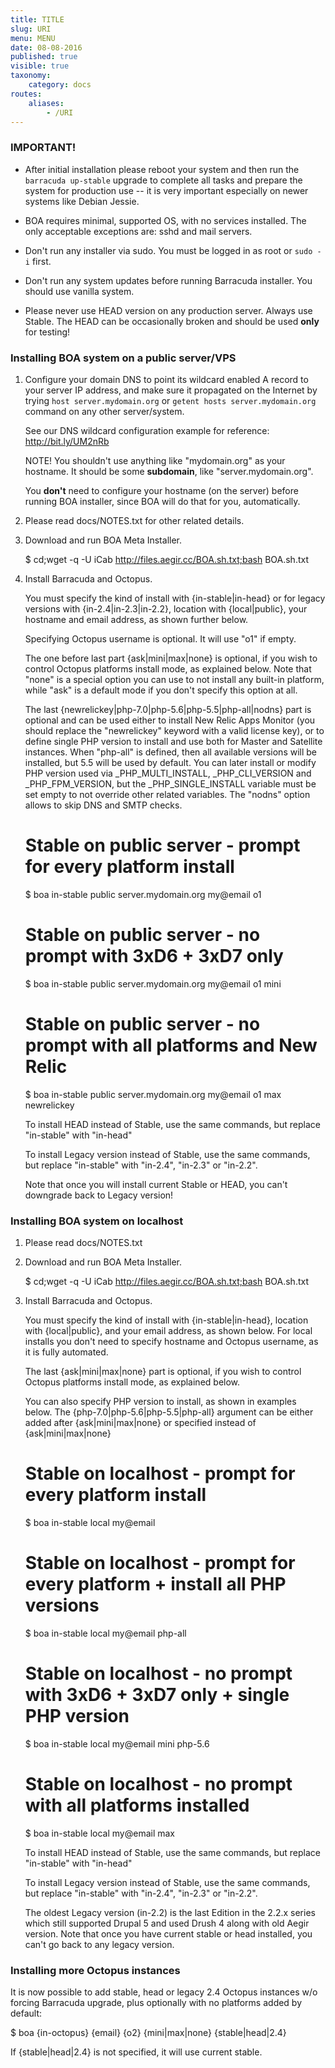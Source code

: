 ```yaml
---
title: TITLE
slug: URI
menu: MENU
date: 08-08-2016
published: true
visible: true
taxonomy:
    category: docs
routes:
    aliases:
        - /URI
---
```


### IMPORTANT!

* After initial installation please reboot your system and then run
  the `barracuda up-stable` upgrade to complete all tasks and prepare
  the system for production use -- it is very important especially on
  newer systems like Debian Jessie.

* BOA requires minimal, supported OS, with no services installed.
  The only acceptable exceptions are: sshd and mail servers.

* Don't run any installer via sudo.
  You must be logged in as root or `sudo -i` first.

* Don't run any system updates before running Barracuda installer.
  You should use vanilla system.

* Please never use HEAD version on any production server. Always use Stable.
  The HEAD can be occasionally broken and should be used **only** for testing!


### Installing BOA system on a public server/VPS

1. Configure your domain DNS to point its wildcard enabled A record to your
   server IP address, and make sure it propagated on the Internet by trying
   `host server.mydomain.org` or `getent hosts server.mydomain.org` command
   on any other server/system.

   See our DNS wildcard configuration example for reference: http://bit.ly/UM2nRb

   NOTE! You shouldn't use anything like "mydomain.org" as your hostname.
         It should be some **subdomain**, like "server.mydomain.org".

   You **don't** need to configure your hostname (on the server) before
   running BOA installer, since BOA will do that for you, automatically.

2. Please read docs/NOTES.txt for other related details.

3. Download and run BOA Meta Installer.

   $ cd;wget -q -U iCab http://files.aegir.cc/BOA.sh.txt;bash BOA.sh.txt

4. Install Barracuda and Octopus.

   You must specify the kind of install with {in-stable|in-head} or for
   legacy versions with {in-2.4|in-2.3|in-2.2}, location with {local|public},
   your hostname and email address, as shown further below.

   Specifying Octopus username is optional. It will use "o1" if empty.

   The one before last part {ask|mini|max|none} is optional, if you wish
   to control Octopus platforms install mode, as explained below.
   Note that "none" is a special option you can use to not install any
   built-in platform, while "ask" is a default mode if you don't specify
   this option at all.

   The last {newrelickey|php-7.0|php-5.6|php-5.5|php-all|nodns} part is
   optional and can be used either to install New Relic Apps Monitor (you should
   replace the "newrelickey" keyword with a valid license key), or to define
   single PHP version to install and use both for Master and Satellite instances.
   When "php-all" is defined, then all available versions will be installed,
   but 5.5 will be used by default. You can later install or modify PHP version
   used via _PHP_MULTI_INSTALL, _PHP_CLI_VERSION and _PHP_FPM_VERSION, but
   the _PHP_SINGLE_INSTALL variable must be set empty to not override other
   related variables. The "nodns" option allows to skip DNS and SMTP checks.

   # Stable on public server - prompt for every platform install
   $ boa in-stable public server.mydomain.org my@email o1

   # Stable on public server - no prompt with 3xD6 + 3xD7 only
   $ boa in-stable public server.mydomain.org my@email o1 mini

   # Stable on public server - no prompt with all platforms and New Relic
   $ boa in-stable public server.mydomain.org my@email o1 max newrelickey

   To install HEAD instead of Stable, use the same commands, but
   replace "in-stable" with "in-head"

   To install Legacy version instead of Stable, use the same commands, but
   replace "in-stable" with "in-2.4", "in-2.3" or "in-2.2".

   Note that once you will install current Stable or HEAD, you can't
   downgrade back to Legacy version!


### Installing BOA system on localhost

1. Please read docs/NOTES.txt

2. Download and run BOA Meta Installer.

   $ cd;wget -q -U iCab http://files.aegir.cc/BOA.sh.txt;bash BOA.sh.txt

3. Install Barracuda and Octopus.

   You must specify the kind of install with {in-stable|in-head},
   location with {local|public}, and your email address,
   as shown below. For local installs you don't need to specify
   hostname and Octopus username, as it is fully automated.

   The last {ask|mini|max|none} part is optional, if you wish to control
   Octopus platforms install mode, as explained below.

   You can also specify PHP version to install, as shown in examples below.
   The {php-7.0|php-5.6|php-5.5|php-all} argument can be either added
   after {ask|mini|max|none} or specified instead of {ask|mini|max|none}

   # Stable on localhost - prompt for every platform install
   $ boa in-stable local my@email

   # Stable on localhost - prompt for every platform + install all PHP versions
   $ boa in-stable local my@email php-all

   # Stable on localhost - no prompt with 3xD6 + 3xD7 only + single PHP version
   $ boa in-stable local my@email mini php-5.6

   # Stable on localhost - no prompt with all platforms installed
   $ boa in-stable local my@email max

   To install HEAD instead of Stable, use the same commands, but
   replace "in-stable" with "in-head"

   To install Legacy version instead of Stable, use the same commands, but
   replace "in-stable" with "in-2.4", "in-2.3" or "in-2.2".

   The oldest Legacy version (in-2.2) is the last Edition in the 2.2.x series
   which still supported Drupal 5 and used Drush 4 along with old Aegir version.
   Note that once you have current stable or head installed, you can't
   go back to any legacy version.


### Installing more Octopus instances

It is now possible to add stable, head or legacy 2.4 Octopus instances w/o
forcing Barracuda upgrade, plus optionally with no platforms added by default:

   $ boa {in-octopus} {email} {o2} {mini|max|none} {stable|head|2.4}

If {stable|head|2.4} is not specified, it will use current stable.

